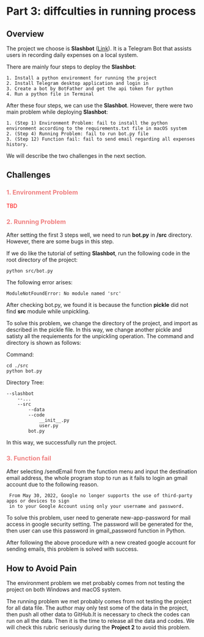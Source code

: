 # Part 3: diffculties in running process

## Overview
The project we choose is **Slashbot** ([Link](https://github.com/secheaper/slashbot)). It is a Telegram Bot that assists users in recording daily expenses on a local system.

There are mainly four steps to deploy the **Slashbot**: 

    1. Install a python environment for running the project
    2. Install Telegram desktop application and login in
    3. Create a bot by BotFather and get the api token for python
    4. Run a python file in Terminal

After these four steps, we can use the **Slashbot**. However, there were two main problem while deploying **Slashbot**: 

    1. (Step 1) Environment Problem: fail to install the python environment according to the requirements.txt file in macOS system
    2. (Step 4) Running Problem: fail to run bot.py file
    3. (Step 12) Function fail: fail to send email regarding all expenses history.

We will describe the two challenges in the next section.

## Challenges
### <font color=LightCoral>1. Environment Problem</font>

<font color=red>TBD</font>

### <font color=LightCoral>2. Running Problem</font>

After setting the first 3 steps well, we need to run **bot.py** in **/src** directory. However, there are some bugs in this step.

If we do like the tutorial of setting **Slashbot**, run the following code in the root directory of the project: 

    python src/bot.py

The following error arises: 

    ModuleNotFoundError: No module named 'src'

After checking bot.py, we found it is because the function **pickle** did not find **src** module while unpickling.

To solve this problem, we change the directory of the project, and import as described in the pickle file. In this way, we change another pickle and satisty all the requiements for the unpickling operation. The command and directory is shown as follows: 

Command: 

    cd ./src
    python bot.py

Directory Tree: 

    --slashbot
        --...
        --src
            --data
            --code
                __init__.py
                user.py
            bot.py

In this way, we successfully run the project.

### <font color=LightCoral>3. Function fail</font>

After selecting /sendEmail from the function menu and input the destination email address, the whole program stop to run as it fails to login an gmail account due to the following reason.

     From May 30, 2022, ​​Google no longer supports the use of third-party apps or devices to sign 
     in to your Google Account using only your username and password.

To solve this problem, user need to generate new-app-password for mail access in google security setting. The password will be generated for the, then user can use this password in gmail_password function in Python.

After following the above procedure with a new created google account for sending emails, this problem is solved with success.

## How to Avoid Pain

The environment problem we met probably comes from not testing the project on both Windows and macOS system.

The running problem we met probably comes from not testing the project for all data file. The author may only test some of the data in the project, then push all other data to GitHub.It is necessary to check the codes can run on all the data. Then it is the time to release all the data and codes. We will check this rubric seriously during the **Project 2** to avoid this problem.
